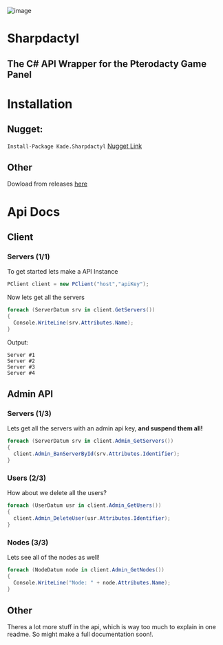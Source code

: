 ![image](https://cdn.discordapp.com/attachments/515033167850373122/610725914271285250/pterodactyl_logo_transparent.png)
# Sharpdactyl
## The C# API Wrapper for the Pterodacty Game Panel

# Installation
## Nugget:
`Install-Package Kade.Sharpdactyl`
[Nugget Link](https://www.nuget.org/packages/Kade.Sharpdactyl/)
## Other
Dowload from releases [here](https://github.com/KadePcGames/Sharpdactyl/releases/latest)

# Api Docs
## Client
### Servers (1/1)
To get started lets make a API Instance
```csharp
PClient client = new PClient("host","apiKey");
```
Now lets get all the servers
```csharp
foreach (ServerDatum srv in client.GetServers())
{
  Console.WriteLine(srv.Attributes.Name);
}
```
Output:
```
Server #1
Server #2
Server #3
Server #4
```
## Admin API
### Servers (1/3)
Lets get all the servers with an admin api key,
**and suspend them all!**
```csharp
foreach (ServerDatum srv in client.Admin_GetServers())
{
  client.Admin_BanServerById(srv.Attributes.Identifier);
}
```
### Users (2/3)
How about we delete all the users?
```csharp
foreach (UserDatum usr in client.Admin_GetUsers())
{
  client.Admin_DeleteUser(usr.Attributes.Identifier);
}
```
### Nodes (3/3)
Lets see all of the nodes as well!
```csharp
foreach (NodeDatum node in client.Admin_GetNodes())
{
  Console.WriteLine("Node: " + node.Attributes.Name);
}
```
## Other
Theres a lot more stuff in the api, which is way too much to explain in one readme. So might make a full documentation soon!.
